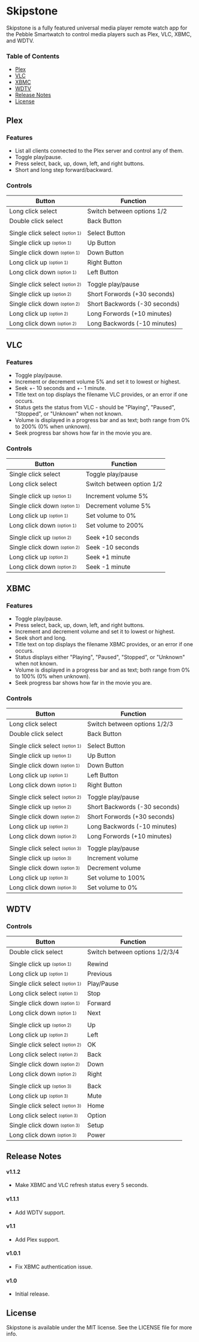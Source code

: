 # Skipstone

Skipstone is a fully featured universal media player remote watch app for the Pebble Smartwatch to control media players such as Plex, VLC, XBMC, and WDTV.

### Table of Contents
* [Plex](#plex)
* [VLC](#vlc)
* [XBMC](#xbmc)
* [WDTV](#wdtv)
* [Release Notes](#release-notes)
* [License](#license)

## Plex

### Features

* List all clients connected to the Plex server and control any of them.
* Toggle play/pause.
* Press select, back, up, down, left, and right buttons.
* Short and long step forward/backward.

### Controls

| Button                                               | Function                      |
| ---------------------------------------------------- | ----------------------------- |
| Long click select                                    | Switch between options 1/2    |
| Double click select                                  | Back Button                   |
|                                                      |                               |
| Single click select <sub><sup>(option 1)</sup></sub> | Select Button                 |
| Single click up <sub><sup>(option 1)</sup></sub>     | Up Button                     |
| Single click down <sub><sup>(option 1)</sup></sub>   | Down Button                   |
| Long click up <sub><sup>(option 1)</sup></sub>       | Right Button                  |
| Long click down <sub><sup>(option 1)</sup></sub>     | Left Button                   |
|                                                      |                               |
| Single click select <sub><sup>(option 2)</sup></sub> | Toggle play/pause             |
| Single click up <sub><sup>(option 2)</sup></sub>     | Short Forwords (+30 seconds)  |
| Single click down <sub><sup>(option 2)</sup></sub>   | Short Backwords (-30 seconds) |
| Long click up <sub><sup>(option 2)</sup></sub>       | Long Forwords (+10 minutes)   |
| Long click down <sub><sup>(option 2)</sup></sub>     | Long Backwords (-10 minutes)  |

## VLC

### Features

* Toggle play/pause.
* Increment or decrement volume 5% and set it to lowest or highest.
* Seek +- 10 seconds and +- 1 minute.
* Title text on top displays the filename VLC provides, or an error if one occurs.
* Status gets the status from VLC - should be "Playing", "Paused", "Stopped", or "Unknown" when not known.
* Volume is displayed in a progress bar and as text; both range from 0% to 200% (0% when unknown).
* Seek progress bar shows how far in the movie you are.

### Controls

| Button                                             | Function                  |
| -------------------------------------------------- | ------------------------- |
| Single click select                                | Toggle play/pause         |
| Long click select                                  | Switch between option 1/2 |
|                                                    |                           |
| Single click up <sub><sup>(option 1)</sup></sub>   | Increment volume 5%       |
| Single click down <sub><sup>(option 1)</sup></sub> | Decrement volume 5%       |
| Long click up <sub><sup>(option 1)</sup></sub>     | Set volume to 0%          |
| Long click down <sub><sup>(option 1)</sup></sub>   | Set volume to 200%        |
|                                                    |                           |
| Single click up <sub><sup>(option 2)</sup></sub>   | Seek +10 seconds          |
| Single click down <sub><sup>(option 2)</sup></sub> | Seek -10 seconds          |
| Long click up <sub><sup>(option 2)</sup></sub>     | Seek +1 minute            |
| Long click down <sub><sup>(option 2)</sup></sub>   | Seek -1 minute            |

## XBMC

### Features

* Toggle play/pause.
* Press select, back, up, down, left, and right buttons.
* Increment and decrement volume and set it to lowest or highest.
* Seek short and long.
* Title text on top displays the filename XBMC provides, or an error if one occurs.
* Status displays either "Playing", "Paused", "Stopped", or "Unknown" when not known.
* Volume is displayed in a progress bar and as text; both range from 0% to 100% (0% when unknown).
* Seek progress bar shows how far in the movie you are.

### Controls

| Button                                               | Function                      |
| ---------------------------------------------------- | ----------------------------- |
| Long click select                                    | Switch between options 1/2/3  |
| Double click select                                  | Back Button                   |
|                                                      |                               |
| Single click select <sub><sup>(option 1)</sup></sub> | Select Button                 |
| Single click up <sub><sup>(option 1)</sup></sub>     | Up Button                     |
| Single click down <sub><sup>(option 1)</sup></sub>   | Down Button                   |
| Long click up <sub><sup>(option 1)</sup></sub>       | Left Button                   |
| Long click down <sub><sup>(option 1)</sup></sub>     | Right Button                  |
|                                                      |                               |
| Single click select <sub><sup>(option 2)</sup></sub> | Toggle play/pause             |
| Single click up <sub><sup>(option 2)</sup></sub>     | Short Backwords (-30 seconds) |
| Single click down <sub><sup>(option 2)</sup></sub>   | Short Forwords (+30 seconds)  |
| Long click up <sub><sup>(option 2)</sup></sub>       | Long Backwords (-10 minutes)  |
| Long click down <sub><sup>(option 2)</sup></sub>     | Long Forwords (+10 minutes)   |
|                                                      |                               |
| Single click select <sub><sup>(option 3)</sup></sub> | Toggle play/pause             |
| Single click up <sub><sup>(option 3)</sup></sub>     | Increment volume              |
| Single click down <sub><sup>(option 3)</sup></sub>   | Decrement volume              |
| Long click up <sub><sup>(option 3)</sup></sub>       | Set volume to 100%            |
| Long click down <sub><sup>(option 3)</sup></sub>     | Set volume to 0%              |

## WDTV

### Controls

| Button                                               | Function                       |
| ---------------------------------------------------- | ------------------------------ |
| Double click select                                  | Switch between options 1/2/3/4 |
|                                                      |                                |
| Single click up <sub><sup>(option 1)</sup></sub>     | Rewind                         |
| Long click up <sub><sup>(option 1)</sup></sub>       | Previous                       |
| Single click select <sub><sup>(option 1)</sup></sub> | Play/Pause                     |
| Long click select <sub><sup>(option 1)</sup></sub>   | Stop                           |
| Single click down <sub><sup>(option 1)</sup></sub>   | Forward                        |
| Long click down <sub><sup>(option 1)</sup></sub>     | Next                           |
|                                                      |                                |
| Single click up <sub><sup>(option 2)</sup></sub>     | Up                             |
| Long click up <sub><sup>(option 2)</sup></sub>       | Left                           |
| Single click select <sub><sup>(option 2)</sup></sub> | OK                             |
| Long click select <sub><sup>(option 2)</sup></sub>   | Back                           |
| Single click down <sub><sup>(option 2)</sup></sub>   | Down                           |
| Long click down <sub><sup>(option 2)</sup></sub>     | Right                          |
|                                                      |                                |
| Single click up <sub><sup>(option 3)</sup></sub>     | Back                           |
| Long click up <sub><sup>(option 3)</sup></sub>       | Mute                           |
| Single click select <sub><sup>(option 3)</sup></sub> | Home                           |
| Long click select <sub><sup>(option 3)</sup></sub>   | Option                         |
| Single click down <sub><sup>(option 3)</sup></sub>   | Setup                          |
| Long click down <sub><sup>(option 3)</sup></sub>     | Power                          |

## Release Notes

#### v1.1.2

* Make XBMC and VLC refresh status every 5 seconds.

#### v1.1.1

* Add WDTV support.

#### v1.1

* Add Plex support.

#### v1.0.1

* Fix XBMC authentication issue.

#### v1.0

* Initial release.

## License

Skipstone is available under the MIT license. See the LICENSE file for more info.
